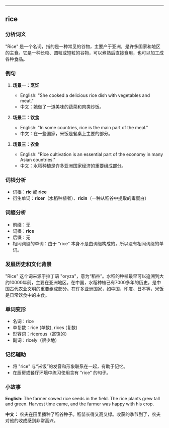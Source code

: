 
---------------
## rice
### 分析词义

"Rice" 是一个名词，指的是一种常见的谷物，主要产于亚洲，是许多国家和地区的主食。它是一种长粒、圆粒或短粒的谷物，可以煮熟后直接食用，也可以加工成各种食品。

### 例句

1. **场景一：烹饪**
   - English: "She cooked a delicious rice dish with vegetables and meat."
   - 中文：她做了一道美味的蔬菜和肉类炒饭。

2. **场景二：饮食**
   - English: "In some countries, rice is the main part of the meal."
   - 中文：在一些国家，米饭是餐桌上主要的部分。

3. **场景三：农业**
   - English: "Rice cultivation is an essential part of the economy in many Asian countries."
   - 中文：水稻种植是许多亚洲国家经济的重要组成部分。

### 词根分析

- 词根：**ric** 或 **rice**
- 衍生单词：**ricer**（水稻种植者）、**ricin**（一种从稻谷中提取的毒蛋白）

### 词缀分析

- 前缀：无
- 词根：**rice**
- 后缀：无
- 相同词缀的单词：由于 "rice" 本身不是由词缀构成的，所以没有相同词缀的单词。

### 发展历史和文化背景

"Rice" 这个词来源于拉丁语 "oryza"，意为“稻谷”。水稻的种植最早可以追溯到大约10000年前，主要在亚洲地区。在中国，水稻种植已有7000多年的历史，是中国古代农业文明的重要组成部分。在许多亚洲国家，如中国、印度、日本等，米饭是日常饮食中的主食。

### 单词变形

- 名词：rice
- 单复数：rice (单数), rices (复数)
- 形容词：ricerous（富饶的）
- 副词：ricely（很少地）

### 记忆辅助

- 将 "rice" 与“米饭”的发音和形象联系在一起，有助于记忆。
- 在厨房或餐厅环境中练习使用含有 "rice" 的句子。

### 小故事

**English:** The farmer sowed rice seeds in the field. The rice plants grew tall and green. Harvest time came, and the farmer was happy with his crop.

**中文：** 农夫在田里播种了稻谷种子。稻苗长得又高又绿。收获的季节到了，农夫对他的收成感到非常高兴。

